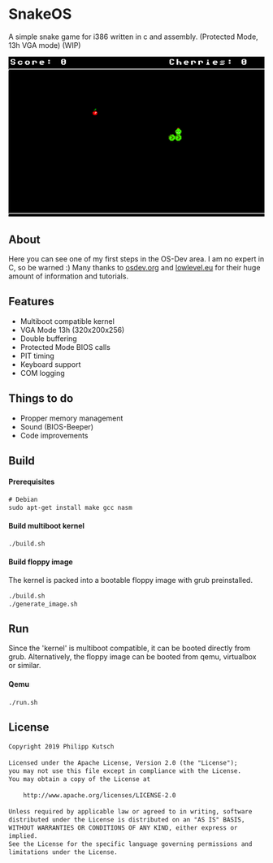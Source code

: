 # SnakeOS
A simple snake game for i386 written in c and assembly. (Protected Mode, 13h VGA mode) (WIP)

![SnakeOS gif](resources/images/snake.gif)

## About
Here you can see one of my first steps in the OS-Dev area. I am no expert in C, so be warned :) Many thanks to [osdev.org](https://wiki.osdev.org/Main_Page) and [lowlevel.eu](http://www.lowlevel.eu/wiki/Lowlevel:Portal) for their huge amount of information and tutorials.

## Features
+ Multiboot compatible kernel
+ VGA Mode 13h (320x200x256)
+ Double buffering
+ Protected Mode BIOS calls
+ PIT timing
+ Keyboard support
+ COM logging

## Things to do
+ Propper memory management
+ Sound (BIOS-Beeper)
+ Code improvements

## Build
#### Prerequisites
```
# Debian
sudo apt-get install make gcc nasm
```
#### Build multiboot kernel
```
./build.sh
```

#### Build floppy image
The kernel is packed into a bootable floppy image with grub preinstalled.
```
./build.sh
./generate_image.sh
```

## Run
Since the 'kernel' is multiboot compatible, it can be booted directly from grub. Alternatively, the floppy image can be booted from qemu, virtualbox or similar.

#### Qemu
```
./run.sh
```


License
-------
```
Copyright 2019 Philipp Kutsch

Licensed under the Apache License, Version 2.0 (the "License");
you may not use this file except in compliance with the License.
You may obtain a copy of the License at

    http://www.apache.org/licenses/LICENSE-2.0

Unless required by applicable law or agreed to in writing, software
distributed under the License is distributed on an "AS IS" BASIS,
WITHOUT WARRANTIES OR CONDITIONS OF ANY KIND, either express or implied.
See the License for the specific language governing permissions and
limitations under the License.
```
